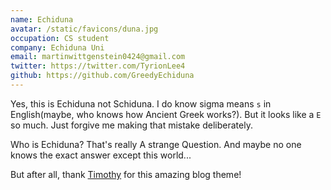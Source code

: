 ```yaml
---
name: Echiduna
avatar: /static/favicons/duna.jpg
occupation: CS student
company: Echiduna Uni
email: martinwittgenstein0424@gmail.com
twitter: https://twitter.com/TyrionLee4
github: https://github.com/GreedyEchiduna
---
```


Yes, this is Echiduna not Schiduna. I do know sigma means `s` in English(maybe, who knows how Ancient Greek works?). But it looks like a `E` so much. Just forgive me making that mistake deliberately. 

Who is Echiduna? That's really A strange Question. And maybe no one knows the exact answer except this world...

But after all, thank [Timothy](https://github.com/timlrx) for this amazing blog theme!
